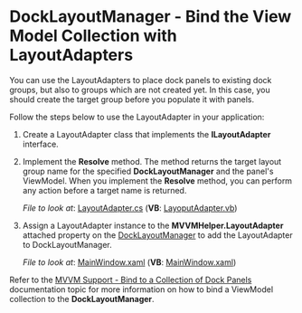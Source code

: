 # DockLayoutManager - Bind the View Model Collection with LayoutAdapters
You can use the LayoutAdapters to place dock panels to existing dock groups, but also to groups which are not created yet. In this case, you should create the target group before you populate it with panels.

Follow the steps below to use the LayoutAdapter in your application:

1. Create a LayoutAdapter class that implements the **ILayoutAdapter** interface.

2. Implement the **Resolve** method. The method returns the target layout group name for the specified **DockLayoutManager** and the panel's ViewModel. When you implement the **Resolve** method, you can perform any action before a target name is returned. 

     *File to look at*: [LayoutAdapter.cs](https://github.com/DevExpress-Examples/docklayoutmanager-bind-view-model-collection-with-LayoutAdapters/blob/20.2.3%2B/CS/DXSample/Common/LayoutAdapter.cs) (**VB**: [LayoputAdapter.vb](https://github.com/DevExpress-Examples/docklayoutmanager-bind-view-model-collection-with-LayoutAdapters/blob/20.2.3%2B/VB/DXSample/Common/LayoutAdapter.vb))

3. Assign a LayoutAdapter instance to the **MVVMHelper.LayoutAdapter** attached property on the [DockLayoutManager](https://docs.devexpress.com/wpf/DevExpress.Xpf.Docking.DockLayoutManager) to add the LayoutAdapter to DockLayoutManager.

     *File to look at*: [MainWindow.xaml](https://github.com/DevExpress-Examples/docklayoutmanager-bind-view-model-collection-with-LayoutAdapters/blob/20.2.3%2B/CS/DXSample/MainWindow.xaml) (**VB**: [MainWindow.xaml](https://github.com/DevExpress-Examples/docklayoutmanager-bind-view-model-collection-with-LayoutAdapters/blob/20.2.3%2B/VB/DXSample/MainWindow.xaml))

Refer to the [MVVM Support - Bind to a Collection of Dock Panels](https://docs.devexpress.com/WPF/11386/#non-existing-dock-panels-advanced) documentation topic for more information on how to bind a ViewModel collection to the **DockLayoutManager**.
